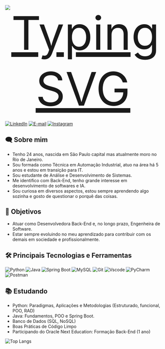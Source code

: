 <div style="text-align: center;">
  <a href="https://git.io/typing-svg">
    <img src="https://readme-typing-svg.herokuapp.com/?center=true&vCenter=true&color=ffffff&lines=Olá,%20me+chamo+Paola+Moura;Seja+bem+vindo(a)!+😊" alt="Typing SVG" style="font-size: 150px">
  </a>
</div>

[![LinkedIn](https://img.shields.io/badge/LinkedIn-0077B5?style=for-the-badge&logo=linkedin&logoColor=white)](https://www.linkedin.com/in/paolamouranascimento/)
[![E-mail](https://img.shields.io/badge/-Email-000?style=for-the-badge&logo=microsoft-outlook&logoColor=007BFF)](mailto:paolamoura.kj@hotmail.com)
[![Instagram](https://img.shields.io/badge/-Instagram-%23E4405F?style=for-the-badge&logo=instagram&logoColor=white)](https://www.instagram.com/paolahegel/)

## :left_speech_bubble: Sobre mim
- Tenho 24 anos, nascida em São Paulo capital mas atualmente moro no Rio de Janeiro.
- Sou formada como Técnica em Automação Industrial, atuo na área há 5 anos e estou em transição para IT.
- Sou estudante de Análise e Desenvolvimento de Sistemas.
- Me identifico com Back-End, tenho grande interesse em desenvolvimento de softwares e IA.
- Sou curiosa em diversos aspectos, estou sempre aprendendo algo sozinha e gosto de questionar o porquê das coisas.

## 🎯 Objetivos
- Atuar como Desenvolvedora Back-End e, no longo prazo, Engenheira de Software.
- Estar sempre evoluindo no meu aprendizado para contribuir com os demais em sociedade e profissionalmente.
  
## 🛠 Principais Tecnologias e Ferramentas
![Python](https://img.shields.io/badge/python-3670A0?style=for-the-badge&logo=python&logoColor=ffdd54)
![Java](https://img.shields.io/badge/java-%23ED8B00.svg?style=for-the-badge&logo=openjdk&logoColor=white)
![Spring Boot](https://img.shields.io/badge/Spring%20Boot-6DB33F?style=for-the-badge&logo=spring-boot&logoColor=white)
![MySQL](https://img.shields.io/badge/MySQL-00000F?style=for-the-badge&logo=mysql&logoColor=white)
![Git](https://img.shields.io/badge/GIT-E44C30?style=for-the-badge&logo=git&logoColor=white)
![Vscode](https://img.shields.io/badge/Vscode-007ACC?style=for-the-badge&logo=visual-studio-code&logoColor=white)
![PyCharm](https://img.shields.io/badge/PyCharm-000000?style=for-the-badge&logo=pycharm&logoColor=77aaff)
![Postman](https://img.shields.io/badge/Postman-FF6C37.svg?style=for-the-badge&logo=Postman&logoColor=white)

## 📚 Estudando
- Python: Paradigmas, Aplicações e Metodologias (Estruturado, funcional, POO, RAD)
- Java: Fundamentos, POO e Spring Boot.
- Banco de Dados (SQL, NoSQL)
- Boas Práticas de Código Limpo
- Participando do Oracle Next Education: Formação Back-End (1 ano)


![Top Langs](https://github-readme-stats-git-masterrstaa-rickstaa.vercel.app/api/top-langs/?username=PAOLAHEGEL&bg_color=000&border_color=30A3DC&title_color=E94D5F&text_color=FFF)
